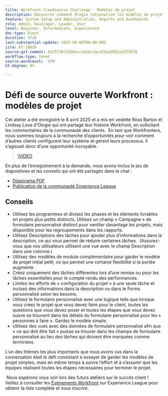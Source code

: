 ```yaml
---
title: Workfront Crowdsource Challenge - Modèles de projet
description: Découvrez comment Ologie rationalise les modèles de projet Adobe Workfront avec des conseils pratiques pour simplifier la configuration, améliorer les rapports et maintenir la flexibilité des processus.
feature: System Setup and Administration, Reports and Dashboards
role: Admin, Developer, Leader, User
level: Beginner, Intermediate, Experienced
doc-type: Event
duration: 3728
last-substantial-update: 2025-08-08T00:00:00Z
jira: KT-18626
source-git-commit: 6225f36c5d26ecca5ebc2aca24a2d592a3279570
workflow-type: tm+mt
source-wordcount: '379'
ht-degree: 0%

---
```



# Défi de source ouverte Workfront : modèles de projet

Cet atelier a été enregistré le 8 avril 2025 et a mis en vedette Ross Barton et Lindsay Love d&#39;Ologie qui ont partagé leur histoire Workfront, en sollicitant les commentaires de la communauté des clients.  En tant que Workfronters, nous sommes toujours à la recherche d’opportunités pour voir comment d’autres clients configurent leur système et gèrent leurs processus. Il s’agissait donc d’une opportunité incroyable.

>[!VIDEO](https://video.tv.adobe.com/v/3469962/?learn=on&enablevpops)

En plus de l’enregistrement à la demande, nous avons inclus le jeu de diapositives et les conseils qui ont été partagés dans le chat :  

* [Diaporama PDF](https://workfront-experience.s3.us-west-2.amazonaws.com/Training/Guides/Customer+Success+at+Scale/040825+-+Crowdsource+Challenge+with+Project+Templates.pdf)
* [Publication de la communauté Experience League](https://experienceleaguecommunities.adobe.com/t5/workfront-discussions/event-follow-up-workfront-crowdsource-challenge-project/td-p/747512?profile.language=fr)

## Conseils

* Utilisez les programmes et divisez les phases et les éléments livrables en projets plus petits distincts. Utilisez un champ « Campagne » de formulaire personnalisé distinct pour ventiler davantage les projets, mais disponible pour les regroupements dans les rapports. 
* Utilisez Descriptions des tâches pour ajouter plus d’informations dans la description, ce qui vous permet de réduire certaines tâches.  (Assurez-vous que vos utilisateurs utilisent une vue avec le champ Description dans une colonne.) 
* Utilisez des modèles de module complémentaire pour garder le modèle de projet initial petit, ce qui permet une certaine flexibilité si la portée augmente. 
* Créez uniquement des tâches différentes lors d’une remise ou pour les tâches essentielles pour le compte rendu des performances. 
* Limitez les efforts de « configuration du projet » à une seule tâche et incluez des informations dans la description ou dans le Forms personnalisé selon les besoins. 
* Utilisez le formulaire personnalisé avec une logique telle que lorsque vous créez le projet que vous devez faire pour le client, toutes les questions que vous devez poser et toutes les étapes que vous devez suivre se trouvent dans les détails du formulaire personnalisé pour les « personnes à faire ». Gardez le modèle simple. 
* Utilisez des vues avec des données de formulaire personnalisé afin que « ce qui doit être fait » puisse se trouver dans les champs de formulaire personnalisé au lieu des tâches qui doivent être marquées comme terminées. 

L’un des thèmes les plus importants que nous avons vus dans la conversation était le défi consistant à essayer de garder les modèles de projet simples, mais en même temps à suivre l’effort et à s’assurer que les équipes réalisent toutes les étapes nécessaires pour terminer le projet. 

 Nous espérons vous voir lors des futurs ateliers sur le succès client !  Veillez à consulter les [Événements Workfront](https://experienceleague.adobe.com/events/?lang=fr&filters=Workfront) sur Experience League pour obtenir la liste complète et vous inscrire.
